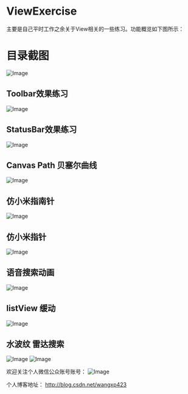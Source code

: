 # ViewExercise
主要是自己平时工作之余关于View相关的一些练习。功能概览如下图所示：

# 目录截图
![Image](https://github.com/wangxp423/ViewExercise/raw/master/screenshot/main_function.png)

## Toolbar效果练习
![Image](https://github.com/wangxp423/ViewExercise/raw/master/screenshot/toolbar_sample.png)

## StatusBar效果练习
![Image](https://github.com/wangxp423/ViewExercise/raw/master/screenshot/statusBar_sample.png)

## Canvas Path 贝塞尔曲线
![Image](https://github.com/wangxp423/ViewExercise/raw/master/screenshot/canvas_path.gif)

## 仿小米指南针
![Image](https://github.com/wangxp423/ViewExercise/raw/master/screenshot/zhinanzhen.gif)

## 仿小米指针
![Image](https://github.com/wangxp423/ViewExercise/raw/master/screenshot/mi_shizhong.gif)

## 语音搜索动画
![Image](https://github.com/wangxp423/ViewExercise/raw/master/screenshot/secoo.gif)

## listView 缓动
![Image](https://github.com/wangxp423/ViewExercise/raw/master/screenshot/secoo_list_move.gif)

## 水波纹 雷达搜索
![Image](https://github.com/wangxp423/ViewExercise/raw/master/screenshot/tantan_search.gif)
![Image](https://github.com/wangxp423/ViewExercise/raw/master/screenshot/water_wave.gif)

欢迎关注个人微信公众账号账号：
![Image](https://github.com/wangxp423/ViewExercise/raw/master/screenshot/qrcode.jpg)

个人博客地址：
http://blog.csdn.net/wangxp423

